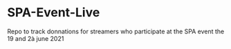 # SPA-Event-Live
Repo to track donnations for streamers who participate at the SPA event the 19 and 2à june 2021
